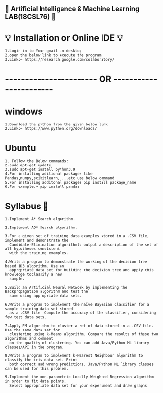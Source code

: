 ## 🧠 Artificial Intelligence & Machine Learning LAB(18CSL76) 🧠

#  💡 Installation or Online IDE 💡
    1.Login in to Your gmail in desktop
    2.open the below link to execute the program
    3.Link:~ https://research.google.com/colaboratory/
# ----------------------- OR -----------------------

  # windows 
    1.Download the python from the given below link
    2.Link:~ https://www.python.org/downloads/
    
  # Ubuntu
    1. Follow the Below commands:
    2.sudo apt-get update
    3.sudo apt-get install python3.9
    4.For installing aditional packages like Pandas,numpy,scikitlearn,....etc use below command
    5.For installing additonal packages pip install package_name  
    6.For example:~ pip install pandas
    
# Syllabus 📑
    1.Implement A* Search algorithm. 
    
    2.Implement AO* Search algorithm.
    
    3.For a given set of training data examples stored in a .CSV file, implement and demonstrate the
      Candidate-Elimination algorithmto output a description of the set of all hypotheses consistent
      with the training examples.
      
    4.Write a program to demonstrate the working of the decision tree based ID3 algorithm. Use an
      appropriate data set for building the decision tree and apply this knowledge toclassify a new
      sample.
      
    5.Build an Artificial Neural Network by implementing the Backpropagation algorithm and test the
      same using appropriate data sets. 
      
    6.Write a program to implement the naïve Bayesian classifier for a sample training data set stored
      as a .CSV file. Compute the accuracy of the classifier, considering few test data sets.
      
    7.Apply EM algorithm to cluster a set of data stored in a .CSV file. Use the same data set for
      clustering using k-Means algorithm. Compare the results of these two algorithms and comment
      on the quality of clustering. You can add Java/Python ML library classes/API in the program. 
      
    8.Write a program to implement k-Nearest Neighbour algorithm to classify the iris data set. Print
      both correct and wrong predictions. Java/Python ML library classes can be used for this problem.
      
    9.Implement the non-parametric Locally Weighted Regression algorithm in order to fit data points.
      Select appropriate data set for your experiment and draw graphs 
